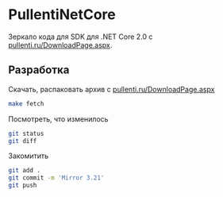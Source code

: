 # PullentiNetCore

Зеркало кода для SDK для .NET Core 2.0 с [pullenti.ru/DownloadPage.aspx](http://www.pullenti.ru/DownloadPage.aspx).

## Разработка

Скачать, распаковать архив с [pullenti.ru/DownloadPage.aspx](http://www.pullenti.ru/DownloadPage.aspx)

```bash
make fetch
```

Посмотреть, что изменилось

```bash
git status
git diff
```

Закомитить

```bash
git add .
git commit -m 'Mirror 3.21'
git push
```
